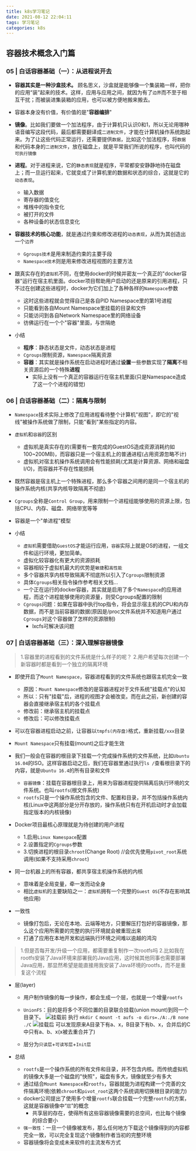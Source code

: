 ```yaml
---
title: k8s学习笔记
date: 2021-08-12 22:04:11
tags: 学习笔记
categories: k8s
---
```


## 容器技术概念入门篇
### 05 | 白话容器基础（一）：从进程说开去
* **容器其实是一种沙盒技术。** 顾名思义，沙盒就是能够像一个集装箱一样，把你的应用“装”起来的技术。这样，应用与应用之间，就因为有了`边界`而不至于相互干扰；而被装进集装箱的应用，也可以被方便地搬来搬去。
* 容器本身没有价值，有价值的是"**容器编排**"
* **镜像**。比如我们要做一个加法程序，由于计算机只认识0和1，所以无论用哪种语音编写这段代码，最后都需要翻译成`二进制文件`，才能在计算机操作系统跑起来。为了让这些代码正常运行，还需要提供`数据`，比如这个加法程序，将`数据`和代码本身的`二进制文件`，放在磁盘上，就是平常我们所说的程序，也叫代码的`可执行镜像`  
* **进程**。对于进程来说，它的`静态表现`就是程序，平常都安安静静地待在磁盘上；而一旦运行起来，它就变成了计算机里的数据和状态的综合，这就是它的`动态表现`。
  * 输入数据
  * 寄存器的值变化
  * 堆桟中的指令变化
  * 被打开的文件
  * 各种设备的状态信息变化  
* **容器技术的核心功能**，就是通过约束和修改进程的`动态表现`，从而为其创造出一个`边界`
  * `Ggroups技术`是用来制造约束的主要手段
  * `Namespace技术`则是用来修改进程视图的主要方法  
  
* 跟真实存在的`虚拟机`不同，在使用docker的时候并密友一个真正的"docker容器"运行在宿主机里面。docker项目帮助用户启动的还是原来的引用进程，只不过在创建这些进程时，docker为它们加上了各种各样的`Namespace`参数
  * 这时这些进程就会觉得自己是各自PID Namespace里的第1号进程
  * 只能看到各自Mount Namespace里挂载的目录和文件
  * 只能访问到各自Network Namespace里的网络设备
  * 彷佛运行在一个个"容器"里面，与世隔绝
    
* 小结
  * **程序**：静态状态是文件，动态状态是进程
  * `Cgroups`限制资源，`Namespace`隔离资源
  * **容器**：其实就是操作系统在启动进程时通过**设置**一些参数实现了**隔离**不相关资源后的一个特殊**进程**
    * 实际上没有一个真正的容器运行在宿主机里面(只是Namespace造成了这一个个进程的错觉)
    
### 06 | 白话容器基础（二）：隔离与限制
* `Namespace`技术实际上修改了应用进程看待整个计算机"视图"，即它的"视线"被操作系统做了限制，只能"看到"某些指定的内容。
* `虚拟机`和`容器`的区别
  * 虚拟机是真实存在的(需要有一套完成的GuestOS造成资源消耗约如100~200MB)，而容器只是一个宿主机上的普通进程(占用资源忽略不计)
  * 虚拟机对宿主机操作系统调用会有性能损耗(尤其是计算资源、网络和磁盘I/O)，而容器并不存在性能损耗
* 既然容器是宿主机上一个特殊进程，那么多个容器之间用的是同一个宿主机的操作系统内核(共享内核导致隔离不彻底)
* `Cgroups`全称是`Control Group`，用来限制一个进程组能够使用的资源上限，包括CPU、内存、磁盘、网络带宽等等
* 容器是一个"单进程"模型


* 小结
  * `虚拟机`需要借助`GuestOS`才能运行应用，`容器`实际上就是OS的进程，一组文件和运行环境，更加简单。
  * 虚拟化较容器化有更大的资源损耗
  * 容器相较于虚拟机最大的优势是`敏捷`和`高性能`
  * 多个容器共享内核导致隔离不彻底所以引入了`Cgroups`限制资源
  * 具体`Cgroups`相关指令操作参考相关文档...
  * 一个正在运行的docker容器，其实就是启用了多个`Namespace`的应用进程，而这个进程能够使用的资源量，则受Cgroups配置的限制
  * `Cgroups`问题：如果在容器中执行top指令，将会显示宿主机的CPU和内存数据，而不是当前容器的数据(原因是/proc文件系统并不知道用户通过`Cgroups`对这个容器做了怎样的资源限制)
    * lxcfs可解决该问题
  
  
### 07 | 白话容器基础（三）：深入理解容器镜像
> 1.容器里的进程看到的文件系统是什么样子的呢？
> 2.用户希望每次创建一个新容器时都是看到一个独立的隔离环境
* 即使开启了`Mount Namespace`，容器进程看到的文件系统也跟宿主机完全一致
  * 原因：`Mount Namespace`修改的是容器进程对于文件系统"挂载点"的认知
  * 所以：只有"挂载"后，进程的视图才会被改变。而在此之前，新创建的容器会直接继承宿主机的各个挂载点
  * 修改前：继承宿主机的挂载点
  * 修改后：可以修改挂载点
  
* 可以在容器进程启动之前，让容器以`tmpfs(内存盘)`格式，重新挂载`/xxx`目录
* `Mount Namespace`只有挂载(mount)之后才能生效
* 我们一般会在容器的根目录下挂载一个完成操作系统的文件系统，比如`Ubuntu 16.04`的ISO。这样容器启动之后，我们在容器里通过执行`ls /`查看根目录下的内容，就是`Ubuntu 16.4`的所有目录和文件
  * `容器镜像`：挂载在容器根目录上，用来为容器进程提供隔离后执行环境的文件系统。也叫`rootfs`(根文件系统)
  * `rootfs`只是一个操作系统包含的文件、配置和目录，并不包括操作系统内核(Linux中这两部分是分开存放的，操作系统只有在开机启动时才会加载指定版本的内核镜像)

* Docker项目最核心原理就是为待创建的用户进程
  * 1.启用`Linux Namespace`配置
  * 2.设置指定的`Cgroups`参数
  * 3.切换进程的根目录`chroot`(Change Root) //会优先使用`pivot_root`系统调用(如果不支持采用`chroot`)
  
* 同一台机器上的所有容器，都共享宿主机操作系统的内核
  * 意味着是全局变量，牵一发而动全身
  * 相比`虚拟机`的主要缺陷之一：`虚拟机`拥有一个完整的`Guest OS`(不存在影响其他应用)

* 一致性
  * 镜像打包后，无论在本地、云端等地方，只要解压打包好的容器镜像，那么这个应用所需要的完整的执行环境就会被重现出来
  * 打通了应用在本地开发和远端执行环境之间难以逾越的鸿沟
  
> 1.但是否每开发/升级一个应用，都需要重复制作一次rootfs吗
> 2.比如我在rootfs安装了Java环境来部署我的Java应用，这时候其他同事也需要部署Java应用，那显然希望是能直接用我安装了Java环境的rootfs，而不是重复这个流程

* 层(layer)
  * 用户制作镜像的每一步操作，都会生成一个层，也就是一个增量`rootfs`
  * `UnionFS`：目的是将多个不同位置的目录联合挂载(union mount)到同一个目录下。
    ![挂载前](https://lee-blog-picture.oss-cn-shenzhen.aliyuncs.com/before-union-mount.png)
    执行
    `mkdir C`
    `mount -t aufs -o dirs=./A:./B none ./C`
    ![挂载后](https://lee-blog-picture.oss-cn-shenzhen.aliyuncs.com/after-union-mount.png)
    可以发现原来A目录下有a、x，B目录下有b、x，合并后的C中只有a、b、x(x被去重合并了)
    
  * 层分为`只读层`+`可读写层`+`Init层`

* 总结
  * `rootfs`是一个操作系统的所有文件和目录，并不包含内核。而传统虚拟机的镜像大多是一个磁盘的"快照"，磁盘有多大，镜像就至少有多大
  * 通过结合`Mount Namespace`和`rootfs`，容器就能为进程构建一个完善的文件隔离环境(依赖`chroot`和`pivot_root`这两个系统调用切换根目录的能力)  
  * docker公司提出了使用多个增量`rootfs`联合挂载一个完整`rootfs`的方案，这就是容器镜像中“`层`”的概念
    * 共享层的存在，使得所有这些容器镜像需要的总空间，也比每个镜像的综合要小
  * `强一致性`：一旦一个镜像被发布，那么任何地方下载这个镜像得到的内容都完全一致，可以完全复现这个镜像制作者当初的完整环境
  * 容器镜像将会变成未来软件的主流发布方式
  